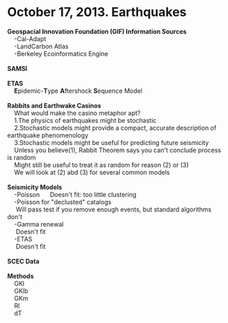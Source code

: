October 17, 2013. Earthquakes
=====

<b>Geospacial Innovation Foundation (GIF) Information Sources</b>
<br>
&nbsp;&nbsp;&nbsp;&nbsp;-Cal-Adapt<br>
&nbsp;&nbsp;&nbsp;&nbsp;-LandCarbon Atlas<br>
&nbsp;&nbsp;&nbsp;&nbsp;-Berkeley Ecoinformatics Engine 
<br><br>
<b>SAMSI</b>
<br><br>
<b>ETAS</b><br>
&nbsp;&nbsp;&nbsp;&nbsp;<b>E</b>pidemic-<b>T</b>ype <b>A</b>ftershock <b>S</b>equence Model
<br><br>
<b>Rabbits and Earthwake Casinos</b><br>
&nbsp;&nbsp;&nbsp;&nbsp;What would make the casino metaphor apt?<br>
&nbsp;&nbsp;&nbsp;&nbsp;1.The physics of earthquakes might be stochastic<br>
&nbsp;&nbsp;&nbsp;&nbsp;2.Stochastic models might provide a compact, accurate description of earthquake phenomenology<br>
&nbsp;&nbsp;&nbsp;&nbsp;3.Stochastic models might be useful for predicting future seismicity<br>
&nbsp;&nbsp;&nbsp;&nbsp;Unless you believe(1), Rabbit Theorem says you can't conclude process is random<br>
&nbsp;&nbsp;&nbsp;&nbsp;Might still be useful to treat it as random for reason (2) or (3)<br>
&nbsp;&nbsp;&nbsp;&nbsp;We will look at (2) abd (3) for several common models
<br><br>
<b>Seismicity Models</b><br>
&nbsp;&nbsp;&nbsp;&nbsp;-Poisson
&nbsp;&nbsp;&nbsp;&nbsp;  Doesn't fit: too little clustering<br>
&nbsp;&nbsp;&nbsp;&nbsp;-Poisson for "declusted" catalogs <br>
&nbsp;&nbsp;&nbsp;&nbsp; Will pass test if you remove enough events, but standard algorithms don't<br>
&nbsp;&nbsp;&nbsp;&nbsp;-Gamma renewal<br>
&nbsp;&nbsp;&nbsp;&nbsp; Doesn't fit<br>
&nbsp;&nbsp;&nbsp;&nbsp;-ETAS<br>
&nbsp;&nbsp;&nbsp;&nbsp; Doesn't fit
<br><br>
<b>SCEC Data</b>
&nbsp;&nbsp;&nbsp;&nbsp;
<br><br>
<b>Methods</b><br>
&nbsp;&nbsp;&nbsp;&nbsp;GKl<br>
&nbsp;&nbsp;&nbsp;&nbsp;GKlb<br>
&nbsp;&nbsp;&nbsp;&nbsp;GKm<br>
&nbsp;&nbsp;&nbsp;&nbsp;Rl<br>
&nbsp;&nbsp;&nbsp;&nbsp;dT
<br><br>
